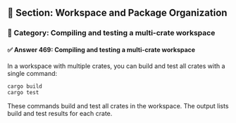 ## 📘 Section: Workspace and Package Organization
### 🔹 Category: Compiling and testing a multi-crate workspace
#### ✅ Answer 469: Compiling and testing a multi-crate workspace

In a workspace with multiple crates, you can build and test all crates with a single command:

```bash
cargo build
cargo test
```

These commands build and test all crates in the workspace. The output lists build and test results for each crate.
